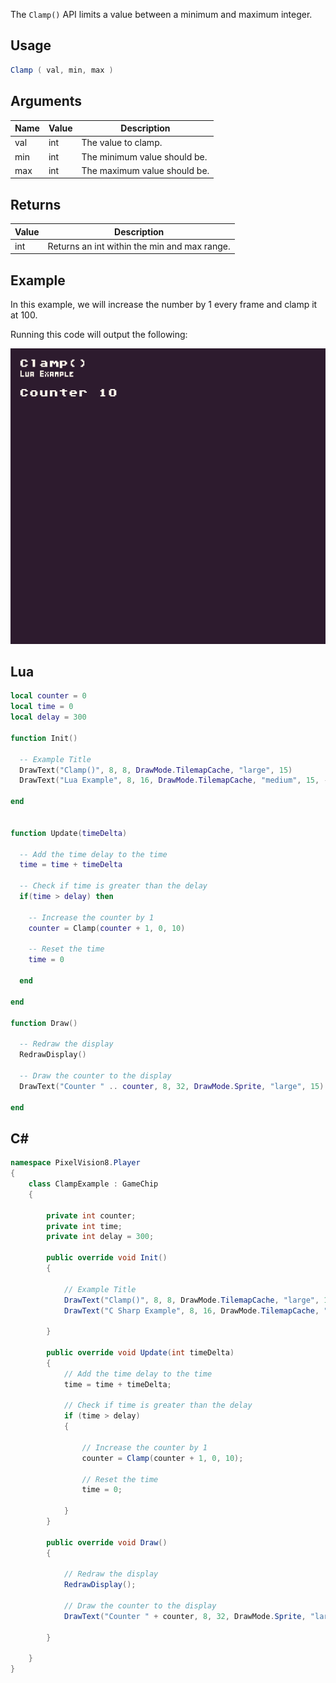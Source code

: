 The `Clamp()` API limits a value between a minimum and maximum integer.

## Usage

```csharp
Clamp ( val, min, max )
```

## Arguments

| Name | Value | Description                   |
|------|-------|-------------------------------|
| val  | int   | The value to clamp\.          |
| min  | int   | The minimum value should be\. |
| max  | int   | The maximum value should be\. |

## Returns

| Value | Description                                   |
|-------|-----------------------------------------------|
| int   | Returns an int within the min and max range\. |

## Example

In this example, we will increase the number by 1 every frame and clamp it at 100. 

Running this code will output the following:

![image alt text](Images/ClampOutput.png)

## Lua

```lua
local counter = 0
local time = 0
local delay = 300

function Init()   

  -- Example Title
  DrawText("Clamp()", 8, 8, DrawMode.TilemapCache, "large", 15)
  DrawText("Lua Example", 8, 16, DrawMode.TilemapCache, "medium", 15, -4)

end


function Update(timeDelta)

  -- Add the time delay to the time
  time = time + timeDelta

  -- Check if time is greater than the delay
  if(time > delay) then

    -- Increase the counter by 1
    counter = Clamp(counter + 1, 0, 10)

    -- Reset the time
    time = 0

  end

end

function Draw()

  -- Redraw the display
  RedrawDisplay()

  -- Draw the counter to the display
  DrawText("Counter " .. counter, 8, 32, DrawMode.Sprite, "large", 15)

end
```



## C#

```csharp
namespace PixelVision8.Player
{
    class ClampExample : GameChip
    {

        private int counter;
        private int time;
        private int delay = 300;

        public override void Init()
        {

            // Example Title
            DrawText("Clamp()", 8, 8, DrawMode.TilemapCache, "large", 15);
            DrawText("C Sharp Example", 8, 16, DrawMode.TilemapCache, "medium", 15, -4);

        }

        public override void Update(int timeDelta)
        {
            // Add the time delay to the time
            time = time + timeDelta;

            // Check if time is greater than the delay
            if (time > delay)
            {

                // Increase the counter by 1
                counter = Clamp(counter + 1, 0, 10);

                // Reset the time
                time = 0;

            }
        }

        public override void Draw()
        {

            // Redraw the display
            RedrawDisplay();

            // Draw the counter to the display
            DrawText("Counter " + counter, 8, 32, DrawMode.Sprite, "large", 15);

        }

    }
}
```

